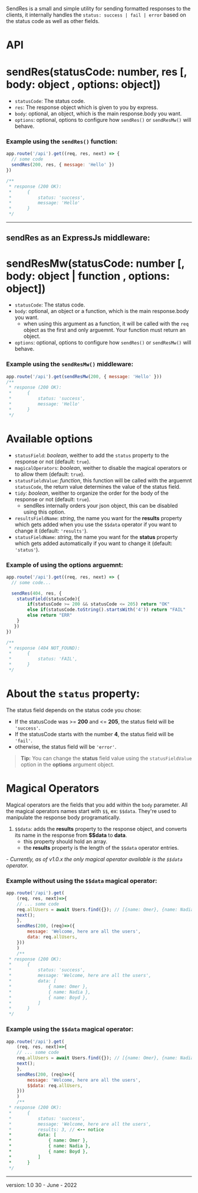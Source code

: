 SendRes is a small and simple utility for sending formatted responses to the clients, it internally handles the `status: success | fail | error` based on the status code as well as other fields.

# API

# sendRes(statusCode: number, res [, body: object , options: object])

- `statusCode`:  The status code.
- `res`: The response object which is given to you by express.
- `body`: optional, an object, which is the main response.body you want.
- `options`: optional, options to configure how `sendRes()` or `sendResMw()` will behave.

### Example using the `sendRes()` function:

```js
app.route('/api').get((req, res, next) => {
  // some code
  sendRes(200, res, { message: 'Hello' })
})

/**
 * response (200 OK):
 *      {
 *          status: 'success',
 *          message: 'Hello'
 *      }
 */
```
---------------
## sendRes as an ExpressJs middleware:

# sendResMw(statusCode: number [, body: object | function , options: object])


- `statusCode`:  The status code.
- `body`: optional, an object or a function, which is the main response.body you want.
  - when using this argument as a function, it will be called with the `req` object as the first and only arguemnt. Your function must return an object.
- `options`: optional, options to configure how `sendRes()` or `sendResMw()` will behave.

### Example using the `sendResMw()` middleware:

```js
app.route('/api').get(sendResMw(200, { message: 'Hello' }))
/**
 * response (200 OK):
 *      {
 *          status: 'success',
 *          message: 'Hello'
 *      }
 */
```

# Available options
- `statusField`: *boolean*, weither to add the `status` property to the response or not (default: `true`).
- `magicalOperators`: *boolean*, weither to disable the magical operators or to allow them (default: `true`).
- `statusFieldValue`: *function*, this function will be called with the arguemnt `statusCode`, the return value determines the value of the status field.
- `tidy`: *boolean*, weither to organize the order for the body of the response or not (default: `true`). 
  - sendRes internally orders your json object, this can be disabled using this option. 
- `resultsFieldName`: *string*, the name you want for the **results** property which gets added when you use the `$$data` operator if you want to change it (default: `'results'`).
- `statusFieldName`: *string*, the name you want for the **status** property which gets added automatically if you want to change it (default: `'status'`).


### Example of using the options arguemnt:
```js
app.route('/api').get((req, res, next) => {
  // some code...

  sendRes(404, res, { 
    statusField(statusCode){
        if(statusCode >= 200 && statusCode <= 205) return "OK"
        else if(statusCode.toString().startsWith('4')) return "FAIL"
        else return "ERR"
    }
   })
})

/**
 * response (404 NOT_FOUND):
 *      {
 *          status: 'FAIL',
 *      }
 */
```

# About the `status` property:
The status field depends on the status code you chose:

- If the statusCode was >= **200** and <= **205**, the status field will be `'success'`.
- If the statusCode starts with the number **4**, the status field will be `'fail'`.
- otherwise, the status field will be `'error'`.

> **Tip:**
> You can change the **status** field value using the `statusFieldValue` option in the **options** argument object. 

# Magical Operators
Magical operators are the fields that you add within the `body` parameter. All the magical operators names start with `$$`, ex: `$$data`. They're used to manipulate the response body programatically. 

1. `$$data`: adds the **results** property to the response object, and converts its name in the response from **$$data** to **data**.
    - this property should hold an array.
    - the **results** property is the length of the `$$data` operator entries.

\- *Currently, as of v1.0.x the only magical operator available is the `$$data` operator.*



### Example without using the `$$data` magical operator:

```js
app.route('/api').get(
    (req, res, next)=>{
    // ... some code
    req.allUsers = await Users.find({}); // [{name: Omer}, {name: Nadia}, {name: Boyd}]
    next();
    },
    sendRes(200, (req)=>({
        message: 'Welcome, here are all the users',
        data: req.allUsers,
    }))
    )
    /**
 * response (200 OK):
 *      {
 *          status: 'success',
 *          message: 'Welcome, here are all the users',
 *          data: [
 *              { name: Omer },
 *              { name: Nadia },
 *              { name: Boyd },
 *          ]
 *      }
 */
```


### Example using the `$$data` magical operator:

```js
app.route('/api').get(
    (req, res, next)=>{
    // ... some code
    req.allUsers = await Users.find({}); // [{name: Omer}, {name: Nadia}, {name: Boyd}]
    next();
    },
    sendRes(200, (req)=>({
        message: 'Welcome, here are all the users',
        $$data: req.allUsers,
    }))
    )
    /**
 * response (200 OK):
 *      {
 *          status: 'success',
 *          message: 'Welcome, here are all the users',
 *          results: 3, // <-- notice
 *          data: [
 *              { name: Omer },
 *              { name: Nadia },
 *              { name: Boyd },
 *          ]
 *      }
 */
```

---------------
version: 1.0
30 - June - 2022